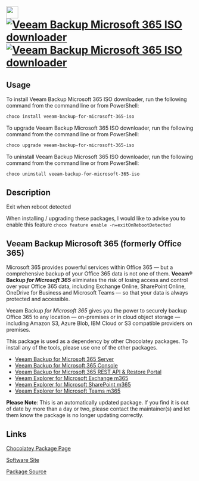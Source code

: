 ﻿# <img src="https://cdn.jsdelivr.net/gh/mkevenaar/chocolatey-packages@01ea45baf7311daa91660b5b333acf26aabe9eab/icons/veeam-backup-for-microsoft-365-iso.png" width="32" height="32"/> [![Veeam Backup Microsoft 365 ISO downloader](https://img.shields.io/chocolatey/v/veeam-backup-for-microsoft-365-iso.svg?label=Veeam+Backup+Microsoft+365+ISO+downloader)](https://community.chocolatey.org/packages/veeam-backup-for-microsoft-365-iso) [![Veeam Backup Microsoft 365 ISO downloader](https://img.shields.io/chocolatey/dt/veeam-backup-for-microsoft-365-iso.svg)](https://community.chocolatey.org/packages/veeam-backup-for-microsoft-365-iso)

## Usage

To install Veeam Backup Microsoft 365 ISO downloader, run the following command from the command line or from PowerShell:

```powershell
choco install veeam-backup-for-microsoft-365-iso
```

To upgrade Veeam Backup Microsoft 365 ISO downloader, run the following command from the command line or from PowerShell:

```powershell
choco upgrade veeam-backup-for-microsoft-365-iso
```

To uninstall Veeam Backup Microsoft 365 ISO downloader, run the following command from the command line or from PowerShell:

```powershell
choco uninstall veeam-backup-for-microsoft-365-iso
```

## Description

Exit when reboot detected

When installing / upgrading these packages, I would like to advise you to enable this feature `choco feature enable -n=exitOnRebootDetected`

## Veeam Backup Microsoft 365 (formerly Office 365)

Microsoft 365 provides powerful services within Office 365 — but a comprehensive backup of your Office 365 data is not one of them. **Veeam® Backup _for Microsoft 365_** eliminates the risk of losing access and control over your Office 365 data, including Exchange Online, SharePoint Online, OneDrive for Business and Microsoft Teams — so that your data is always protected and accessible.

Veeam Backup _for Microsoft 365_ gives you the power to securely backup Office 365 to any location — on-premises or in cloud object storage — including Amazon S3, Azure Blob, IBM Cloud or S3 compatible providers on premises.

This package is used as a dependency by other Chocolatey packages. To install any of the tools, please use one of the other packages.

- [Veeam Backup for Microsoft 365 Server](https://community.chocolatey.org/packages/veeam-backup-for-microsoft-365-server)
- [Veeam Backup for Microsoft 365 Console](https://community.chocolatey.org/packages/veeam-backup-for-microsoft-365-console)
- [Veeam Backup for Microsoft 365 REST API & Restore Portal](https://community.chocolatey.org/packages/veeam-backup-for-microsoft-365-rest-api)
- [Veeam Explorer for Microsoft Exchange m365](https://community.chocolatey.org/packages/veeam-explorer-for-microsoft-exchange-microsoft-365)
- [Veeam Explorer for Microsoft SharePoint m365](https://community.chocolatey.org/packages/veeam-explorer-for-microsoft-sharepoint-microsoft-365)
- [Veeam Explorer for Microsoft Teams m365](https://community.chocolatey.org/packages/veeam-explorer-for-microsoft-teams-microsoft-365)

**Please Note**: This is an automatically updated package. If you find it is
out of date by more than a day or two, please contact the maintainer(s) and
let them know the package is no longer updating correctly.


## Links

[Chocolatey Package Page](https://community.chocolatey.org/packages/veeam-backup-for-microsoft-365-iso)

[Software Site](http://www.veeam.com/)

[Package Source](https://github.com/mkevenaar/chocolatey-packages/tree/master/automatic/veeam-backup-for-microsoft-365-iso)

